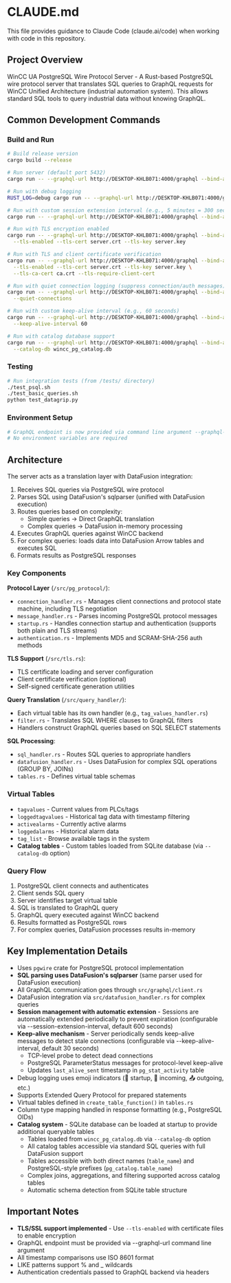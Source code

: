 # CLAUDE.md

This file provides guidance to Claude Code (claude.ai/code) when working with code in this repository.

## Project Overview

WinCC UA PostgreSQL Wire Protocol Server - A Rust-based PostgreSQL wire protocol server that translates SQL queries to GraphQL requests for WinCC Unified Architecture (industrial automation system). This allows standard SQL tools to query industrial data without knowing GraphQL.

## Common Development Commands

### Build and Run
```bash
# Build release version
cargo build --release

# Run server (default port 5432)
cargo run -- --graphql-url http://DESKTOP-KHLB071:4000/graphql --bind-addr 127.0.0.1:5432

# Run with debug logging
RUST_LOG=debug cargo run -- --graphql-url http://DESKTOP-KHLB071:4000/graphql --debug --bind-addr 127.0.0.1:5433

# Run with custom session extension interval (e.g., 5 minutes = 300 seconds)
cargo run -- --graphql-url http://DESKTOP-KHLB071:4000/graphql --bind-addr 127.0.0.1:5432 --session-extension-interval 300

# Run with TLS encryption enabled
cargo run -- --graphql-url http://DESKTOP-KHLB071:4000/graphql --bind-addr 127.0.0.1:5432 \
  --tls-enabled --tls-cert server.crt --tls-key server.key

# Run with TLS and client certificate verification
cargo run -- --graphql-url http://DESKTOP-KHLB071:4000/graphql --bind-addr 127.0.0.1:5432 \
  --tls-enabled --tls-cert server.crt --tls-key server.key \
  --tls-ca-cert ca.crt --tls-require-client-cert

# Run with quiet connection logging (suppress connection/auth messages)
cargo run -- --graphql-url http://DESKTOP-KHLB071:4000/graphql --bind-addr 127.0.0.1:5432 \
  --quiet-connections

# Run with custom keep-alive interval (e.g., 60 seconds)
cargo run -- --graphql-url http://DESKTOP-KHLB071:4000/graphql --bind-addr 127.0.0.1:5432 \
  --keep-alive-interval 60

# Run with catalog database support
cargo run -- --graphql-url http://DESKTOP-KHLB071:4000/graphql --bind-addr 127.0.0.1:5432 \
  --catalog-db wincc_pg_catalog.db
```

### Testing
```bash
# Run integration tests (from /tests/ directory)
./test_psql.sh
./test_basic_queries.sh
python test_datagrip.py
```

### Environment Setup
```bash
# GraphQL endpoint is now provided via command line argument --graphql-url
# No environment variables are required
```

## Architecture

The server acts as a translation layer with DataFusion integration:
1. Receives SQL queries via PostgreSQL wire protocol
2. Parses SQL using DataFusion's sqlparser (unified with DataFusion execution)
3. Routes queries based on complexity:
   - Simple queries → Direct GraphQL translation
   - Complex queries → DataFusion in-memory processing
4. Executes GraphQL queries against WinCC backend
5. For complex queries: loads data into DataFusion Arrow tables and executes SQL
6. Formats results as PostgreSQL responses

### Key Components

**Protocol Layer** (`/src/pg_protocol/`):
- `connection_handler.rs` - Manages client connections and protocol state machine, including TLS negotiation
- `message_handler.rs` - Parses incoming PostgreSQL protocol messages
- `startup.rs` - Handles connection startup and authentication (supports both plain and TLS streams)
- `authentication.rs` - Implements MD5 and SCRAM-SHA-256 auth methods

**TLS Support** (`/src/tls.rs`):
- TLS certificate loading and server configuration
- Client certificate verification (optional)
- Self-signed certificate generation utilities

**Query Translation** (`/src/query_handler/`):
- Each virtual table has its own handler (e.g., `tag_values_handler.rs`)
- `filter.rs` - Translates SQL WHERE clauses to GraphQL filters
- Handlers construct GraphQL queries based on SQL SELECT statements

**SQL Processing**:
- `sql_handler.rs` - Routes SQL queries to appropriate handlers
- `datafusion_handler.rs` - Uses DataFusion for complex SQL operations (GROUP BY, JOINs)
- `tables.rs` - Defines virtual table schemas

### Virtual Tables

- `tagvalues` - Current values from PLCs/tags
- `loggedtagvalues` - Historical tag data with timestamp filtering
- `activealarms` - Currently active alarms
- `loggedalarms` - Historical alarm data
- `tag_list` - Browse available tags in the system
- **Catalog tables** - Custom tables loaded from SQLite database (via `--catalog-db` option)

### Query Flow

1. PostgreSQL client connects and authenticates
2. Client sends SQL query
3. Server identifies target virtual table
4. SQL is translated to GraphQL query
5. GraphQL query executed against WinCC backend
6. Results formatted as PostgreSQL rows
7. For complex queries, DataFusion processes results in-memory

## Key Implementation Details

- Uses `pgwire` crate for PostgreSQL protocol implementation
- **SQL parsing uses DataFusion's sqlparser** (same parser used for DataFusion execution)
- All GraphQL communication goes through `src/graphql/client.rs`
- DataFusion integration via `src/datafusion_handler.rs` for complex queries
- **Session management with automatic extension** - Sessions are automatically extended periodically to prevent expiration (configurable via --session-extension-interval, default 600 seconds)
- **Keep-alive mechanism** - Server periodically sends keep-alive messages to detect stale connections (configurable via --keep-alive-interval, default 30 seconds)
  - TCP-level probe to detect dead connections
  - PostgreSQL ParameterStatus messages for protocol-level keep-alive
  - Updates `last_alive_sent` timestamp in `pg_stat_activity` table
- Debug logging uses emoji indicators (🚀 startup, 📨 incoming, 📤 outgoing, etc.)
- Supports Extended Query Protocol for prepared statements
- Virtual tables defined in `create_table_function()` in `tables.rs`
- Column type mapping handled in response formatting (e.g., PostgreSQL OIDs)
- **Catalog system** - SQLite database can be loaded at startup to provide additional queryable tables
  - Tables loaded from `wincc_pg_catalog.db` via `--catalog-db` option
  - All catalog tables accessible via standard SQL queries with full DataFusion support
  - Tables accessible with both direct names (`table_name`) and PostgreSQL-style prefixes (`pg_catalog.table_name`)
  - Complex joins, aggregations, and filtering supported across catalog tables
  - Automatic schema detection from SQLite table structure

## Important Notes

- **TLS/SSL support implemented** - Use `--tls-enabled` with certificate files to enable encryption
- GraphQL endpoint must be provided via --graphql-url command line argument
- All timestamp comparisons use ISO 8601 format
- LIKE patterns support % and _ wildcards
- Authentication credentials passed to GraphQL backend via headers